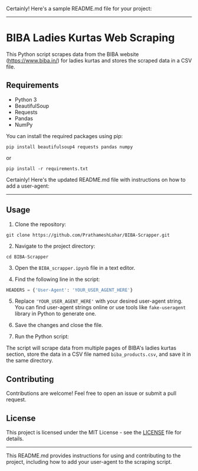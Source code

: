Certainly! Here's a sample README.md file for your project:

---

# BIBA Ladies Kurtas Web Scraping

This Python script scrapes data from the BIBA website (https://www.biba.in/) for ladies kurtas and stores the scraped data in a CSV file.

## Requirements

- Python 3
- BeautifulSoup
- Requests
- Pandas
- NumPy

You can install the required packages using pip:

```
pip install beautifulsoup4 requests pandas numpy
```
or
```
pip install -r requirements.txt
```

Certainly! Here's the updated README.md file with instructions on how to add a user-agent:

---



## Usage

1. Clone the repository:

```
git clone https://github.com/PrathameshLohar/BIBA-Scrapper.git
```

2. Navigate to the project directory:

```
cd BIBA-Scrapper
```

3. Open the `BIBA_scrapper.ipynb` file in a text editor.

4. Find the following line in the script:

```python
HEADERS = {'User-Agent': 'YOUR_USER_AGENT_HERE'}
```

5. Replace `'YOUR_USER_AGENT_HERE'` with your desired user-agent string. You can find user-agent strings online or use tools like `fake-useragent` library in Python to generate one.

6. Save the changes and close the file.

7. Run the Python script:

The script will scrape data from multiple pages of BIBA's ladies kurtas section, store the data in a CSV file named `biba_products.csv`, and save it in the same directory.

## Contributing

Contributions are welcome! Feel free to open an issue or submit a pull request.

## License

This project is licensed under the MIT License - see the [LICENSE](LICENSE) file for details.

---

This README.md provides instructions for using and contributing to the project, including how to add your user-agent to the scraping script.
